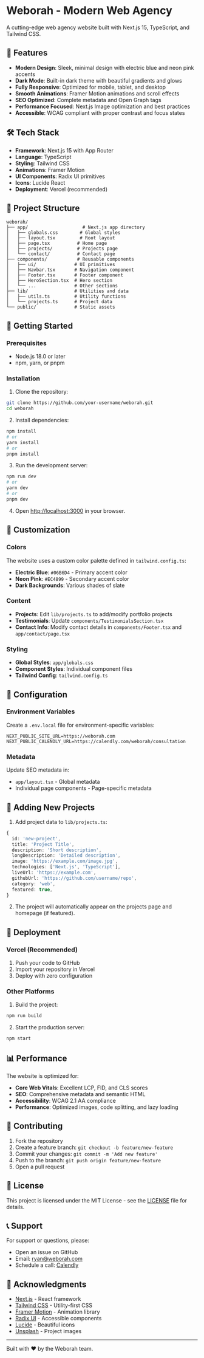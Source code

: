 # Weborah - Modern Web Agency

A cutting-edge web agency website built with Next.js 15, TypeScript, and Tailwind CSS.

## 🚀 Features

- **Modern Design**: Sleek, minimal design with electric blue and neon pink accents
- **Dark Mode**: Built-in dark theme with beautiful gradients and glows
- **Fully Responsive**: Optimized for mobile, tablet, and desktop
- **Smooth Animations**: Framer Motion animations and scroll effects
- **SEO Optimized**: Complete metadata and Open Graph tags
- **Performance Focused**: Next.js Image optimization and best practices
- **Accessible**: WCAG compliant with proper contrast and focus states

## 🛠️ Tech Stack

- **Framework**: Next.js 15 with App Router
- **Language**: TypeScript
- **Styling**: Tailwind CSS
- **Animations**: Framer Motion
- **UI Components**: Radix UI primitives
- **Icons**: Lucide React
- **Deployment**: Vercel (recommended)

## 📁 Project Structure

```
weborah/
├── app/                    # Next.js app directory
│   ├── globals.css        # Global styles
│   ├── layout.tsx         # Root layout
│   ├── page.tsx          # Home page
│   ├── projects/         # Projects page
│   └── contact/          # Contact page
├── components/           # Reusable components
│   ├── ui/              # UI primitives
│   ├── Navbar.tsx       # Navigation component
│   ├── Footer.tsx       # Footer component
│   ├── HeroSection.tsx  # Hero section
│   └── ...              # Other sections
├── lib/                 # Utilities and data
│   ├── utils.ts         # Utility functions
│   └── projects.ts      # Project data
└── public/              # Static assets
```

## 🚀 Getting Started

### Prerequisites

- Node.js 18.0 or later
- npm, yarn, or pnpm

### Installation

1. Clone the repository:
```bash
git clone https://github.com/your-username/weborah.git
cd weborah
```

2. Install dependencies:
```bash
npm install
# or
yarn install
# or
pnpm install
```

3. Run the development server:
```bash
npm run dev
# or
yarn dev
# or
pnpm dev
```

4. Open [http://localhost:3000](http://localhost:3000) in your browser.

## 🎨 Customization

### Colors

The website uses a custom color palette defined in `tailwind.config.ts`:

- **Electric Blue**: `#06B6D4` - Primary accent color
- **Neon Pink**: `#EC4899` - Secondary accent color
- **Dark Backgrounds**: Various shades of slate

### Content

- **Projects**: Edit `lib/projects.ts` to add/modify portfolio projects
- **Testimonials**: Update `components/TestimonialsSection.tsx`
- **Contact Info**: Modify contact details in `components/Footer.tsx` and `app/contact/page.tsx`

### Styling

- **Global Styles**: `app/globals.css`
- **Component Styles**: Individual component files
- **Tailwind Config**: `tailwind.config.ts`

## 🔧 Configuration

### Environment Variables

Create a `.env.local` file for environment-specific variables:

```env
NEXT_PUBLIC_SITE_URL=https://weborah.com
NEXT_PUBLIC_CALENDLY_URL=https://calendly.com/weborah/consultation
```

### Metadata

Update SEO metadata in:
- `app/layout.tsx` - Global metadata
- Individual page components - Page-specific metadata

## 📝 Adding New Projects

1. Add project data to `lib/projects.ts`:

```typescript
{
  id: 'new-project',
  title: 'Project Title',
  description: 'Short description',
  longDescription: 'Detailed description',
  image: 'https://example.com/image.jpg',
  technologies: ['Next.js', 'TypeScript'],
  liveUrl: 'https://example.com',
  githubUrl: 'https://github.com/username/repo',
  category: 'web',
  featured: true,
}
```

2. The project will automatically appear on the projects page and homepage (if featured).

## 🚀 Deployment

### Vercel (Recommended)

1. Push your code to GitHub
2. Import your repository in Vercel
3. Deploy with zero configuration

### Other Platforms

1. Build the project:
```bash
npm run build
```

2. Start the production server:
```bash
npm start
```

## 📊 Performance

The website is optimized for:
- **Core Web Vitals**: Excellent LCP, FID, and CLS scores
- **SEO**: Comprehensive metadata and semantic HTML
- **Accessibility**: WCAG 2.1 AA compliance
- **Performance**: Optimized images, code splitting, and lazy loading

## 🤝 Contributing

1. Fork the repository
2. Create a feature branch: `git checkout -b feature/new-feature`
3. Commit your changes: `git commit -m 'Add new feature'`
4. Push to the branch: `git push origin feature/new-feature`
5. Open a pull request

## 📄 License

This project is licensed under the MIT License - see the [LICENSE](LICENSE) file for details.

## 📞 Support

For support or questions, please:
- Open an issue on GitHub
- Email: ryan@weborah.com
- Schedule a call: [Calendly](https://calendly.com/weborah/consultation)

## 🙏 Acknowledgments

- [Next.js](https://nextjs.org/) - React framework
- [Tailwind CSS](https://tailwindcss.com/) - Utility-first CSS
- [Framer Motion](https://www.framer.com/motion/) - Animation library
- [Radix UI](https://www.radix-ui.com/) - Accessible components
- [Lucide](https://lucide.dev/) - Beautiful icons
- [Unsplash](https://unsplash.com/) - Project images

---

Built with ❤️ by the Weborah team.
